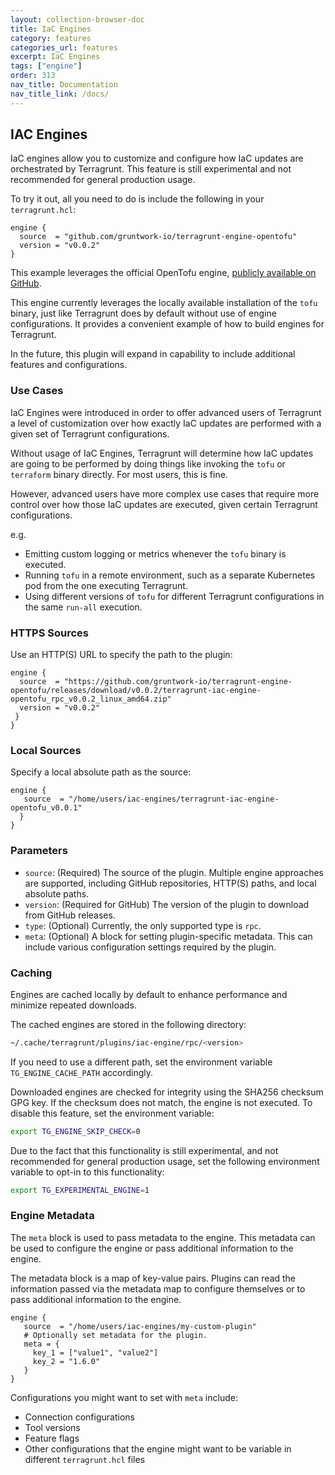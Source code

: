 ```yaml
---
layout: collection-browser-doc
title: IaC Engines
category: features
categories_url: features
excerpt: IaC Engines
tags: ["engine"]
order: 313
nav_title: Documentation
nav_title_link: /docs/
---
```


## IAC Engines

IaC engines allow you to customize and configure how IaC updates are orchestrated by Terragrunt. This feature is still experimental and not recommended for general production usage.

To try it out, all you need to do is include the following in your `terragrunt.hcl`:

```hcl
engine {
  source  = "github.com/gruntwork-io/terragrunt-engine-opentofu"
  version = "v0.0.2"
}
```

This example leverages the official OpenTofu engine, [publicly available on GitHub](https://github.com/gruntwork-io/terragrunt-engine-opentofu).

This engine currently leverages the locally available installation of the `tofu` binary, just like Terragrunt does by default without use of engine configurations. It provides a convenient example of how to build engines for Terragrunt.

In the future, this plugin will expand in capability to include additional features and configurations.

### Use Cases

IaC Engines were introduced in order to offer advanced users of Terragrunt a level of customization over how exactly IaC updates are performed with a given set of Terragrunt configurations.

Without usage of IaC Engines, Terragrunt will determine how IaC updates are going to be performed by doing things like invoking the `tofu` or `terraform` binary directly. For most users, this is fine.

However, advanced users have more complex use cases that require more control over how those IaC updates are executed, given certain Terragrunt configurations.

e.g.

* Emitting custom logging or metrics whenever the `tofu` binary is executed.
* Running `tofu` in a remote environment, such as a separate Kubernetes pod from the one executing Terragrunt.
* Using different versions of `tofu` for different Terragrunt configurations in the same `run-all` execution.

### HTTPS Sources

Use an HTTP(S) URL to specify the path to the plugin:

```hcl
engine {
  source  = "https://github.com/gruntwork-io/terragrunt-engine-opentofu/releases/download/v0.0.2/terragrunt-iac-engine-opentofu_rpc_v0.0.2_linux_amd64.zip"
  version = "v0.0.2"
 }
}

```

### Local Sources

Specify a local absolute path as the source:

```hcl
engine {
   source  = "/home/users/iac-engines/terragrunt-iac-engine-opentofu_v0.0.1"
  }
}
```

### Parameters

* `source`: (Required) The source of the plugin. Multiple engine approaches are supported, including GitHub repositories, HTTP(S) paths, and local absolute paths.
* `version`: (Required for GitHub) The version of the plugin to download from GitHub releases.
* `type`: (Optional) Currently, the only supported type is `rpc`.
* `meta`: (Optional) A block for setting plugin-specific metadata. This can include various configuration settings required by the plugin.

### Caching

Engines are cached locally by default to enhance performance and minimize repeated downloads.

The cached engines are stored in the following directory:

```sh
~/.cache/terragrunt/plugins/iac-engine/rpc/<version>
```

If you need to use a different path, set the environment variable `TG_ENGINE_CACHE_PATH` accordingly.

Downloaded engines are checked for integrity using the SHA256 checksum GPG key.
If the checksum does not match, the engine is not executed.
To disable this feature, set the environment variable:

```sh
export TG_ENGINE_SKIP_CHECK=0 
```

Due to the fact that this functionality is still experimental, and not recommended for general production usage, set the following environment variable to opt-in to this functionality:

```sh
export TG_EXPERIMENTAL_ENGINE=1
```

### Engine Metadata

The `meta` block is used to pass metadata to the engine. This metadata can be used to configure the engine or pass additional information to the engine.

The metadata block is a map of key-value pairs. Plugins can read the information passed via the metadata map to configure themselves or to pass additional information to the engine.

```hcl
engine {
   source  = "/home/users/iac-engines/my-custom-plugin"
   # Optionally set metadata for the plugin.
   meta = { 
     key_1 = ["value1", "value2"]
     key_2 = "1.6.0"
   }
}
```

Configurations you might want to set with `meta` include:

* Connection configurations
* Tool versions
* Feature flags
* Other configurations that the engine might want to be variable in different `terragrunt.hcl` files
